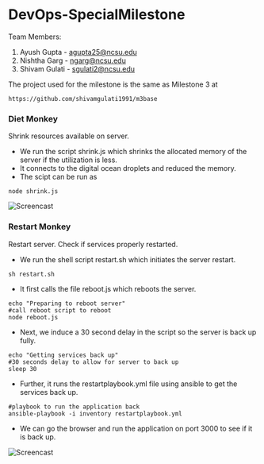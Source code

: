 # DevOps-SpecialMilestone

Team Members:

1. Ayush Gupta - agupta25@ncsu.edu
2. Nishtha Garg - ngarg@ncsu.edu
3. Shivam Gulati - sgulati2@ncsu.edu

The project used for the milestone is the same as Milestone 3 at

```
https://github.com/shivamgulati1991/m3base
```

### Diet Monkey

Shrink resources available on server.

* We run the script shrink.js which shrinks the allocated memory of the server if the utilization is less.
* It connects to the digital ocean droplets and reduced the memory.
* The scipt can be run as
```
node shrink.js
```

![Screencast](https://github.com/shivamgulati1991/DevOps-SpecialMilestone/blob/master/Screens/1.gif)

### Restart Monkey

Restart server. Check if services properly restarted.

* We run the shell script restart.sh which initiates the server restart.
```
sh restart.sh
```

* It first calls the file reboot.js which reboots the server.
```
echo "Preparing to reboot server"
#call reboot script to reboot
node reboot.js
```

* Next, we induce a 30 second delay in the script so the server is back up fully.
```
echo "Getting services back up"
#30 seconds delay to allow for server to back up
sleep 30
```

* Further, it runs the restartplaybook.yml file using ansible to get the services back up.
```
#playbook to run the application back
ansible-playbook -i inventory restartplaybook.yml
```

* We can go the browser and run the application on port 3000 to see if it is back up.

![Screencast](https://github.com/shivamgulati1991/DevOps-SpecialMilestone/blob/master/Screens/2.gif)
